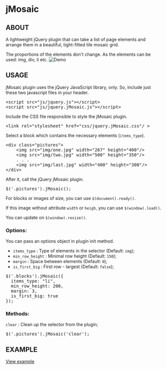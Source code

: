 jMosaic
=======

## ABOUT
A lightweight jQuery plugin that can take a list of page elements and arrange them in a beautiful, tight-fitted tile mosaic grid. 

The proportions of the elements don't change. As the elements can be used: img, div, li etc.
![Demo](https://habrastorage.org/files/dbf/66f/c65/dbf66fc656424b4e8ada168a175612da.png)


## USAGE
jMosaic plugin uses the jQuery JavaScript library, only. So, include just these two javascript files in your header.

<pre>
&lt;script src="js/jquery.js"&gt;&lt;/script&gt;
&lt;script src="js/jquery.jMosaic.js"&gt;&lt;/script&gt;
</pre>


Include the CSS file responsible to style the jMosaic plugin.

<pre>
&lt;link rel="stylesheet" href="css/jquery.jMosaic.css"/ &gt;
</pre>

Select a block which contains the necessary elements (`items_type`).

<pre>
&lt;div class="pictures"&gt;
	&lt;img src="img/one.jpg" width="267" height="400"/&gt;
	&lt;img src="img/two.jpg" width="500" height="350"/&gt;
	. . .
	&lt;img src="img/last.jpg" width="400" height="300"/&gt;
&lt;/div&gt;	
</pre>

After it, call the jQuery jMosaic plugin.

<pre>
$('.pictures').jMosaic();
</pre>

For blocks or images of size, you can use `$(document).ready()`.

If this image without attribute `width` or `heigh`, you can use `$(window).load()`.

You can update on `$(window).resize()`.

### Options:
You can pass an options object in plugin init method.
* `items_type` : Type of elements in the selector (Default: `img`);
* `min_row_height` : Minimal row height (Default: `150`);
* `margin` : Space between elements (Default: `0`);
* `is_first_big` : First row - largest (Default: `false`);

<pre>
$('.blocks').jMosaic({
  items_type: "li", 
  min_row_height: 200, 
  margin: 3, 
  is_first_big: true
});
</pre>

### Methods:
`clear` : Clean up the selector from the plugin;
<pre>
$('.pictures').jMosaic('clear');
</pre>

## EXAMPLE
[View example](http://htmlpreview.github.io/?https://github.com/absentik/jMosaic/blob/master/index.html#example)
